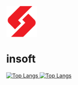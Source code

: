 <img src="assets/silhouette-logo.svg" width="82" height="82" />
<h1>insoft</h1>
<a href="https://github.com/Insoft-UK">

![Top Langs](https://github-readme-stats.vercel.app/api/top-langs/?username=Insoft-UK&show_progress=true&theme=ambient_gradient&border_radius=0&hide_border=true)
[![Top Langs](https://github-readme-stats.vercel.app/api/top-langs/?username=Insoft-UK&layout=donut-vertical&theme=ambient_gradient&border_radius=0&hide_border=true)](https://github.com/anuraghazra/github-readme-stats)
  

